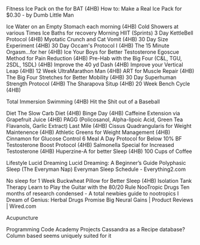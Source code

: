 Fitness Ice Pack on the for BAT (4HB)  How to: Make a Real Ice Pack for $0.30 - by Dumb Little Man 

 Ice Water on an Empty Stomach each morning (4HB) Cold Showers at various Times Ice Baths for recovery Morning HIIT (Sprints) 3 Day KettleBell Protocol (4HB) Myotatic Crunch and Cat Vomit (4HB) 30 Day Size Experiment (4HB) 30 Day Occam's Protocol I (4HB) The 15 Minute Orgasm...for her (4HB) Ice Your Boys for Better Testosterone Egoscue Method for Pain Reduction (4HB) Pre-Hab with the Big Four (C&L, TGU, 2SDL, 1SDL) (4HB) Improve the 40 yd Dash (4HB) Improve your Vertical Leap (4HB) 12 Week UltraMarathon Man (4HB) ART for Muscle Repair (4HB) The Big Four Stretches for Better Mobility (4HB) 30 Day Superhuman Strength Protocol (4HB) The Sharapova Situp (4HB) 20 Week Bench Cycle (4HB)

 Total Immersion Swimming (4HB) Hit the Shit out of a Baseball 

 Diet The Slow Carb Diet (4HB) Binge Day (4HB) Caffeine Extension via Grapefruit Juice (4HB) PAGG (Policosanol, Alpha-lipoic Acid, Green Tea Flavanols, Garlic Extract) Last Mile (4HB) Cissus Quadrangularis for Weight Maintenence (4HB) Athletic Greens for Weight Management (4HB) Cinnamon for Glucose Control 6 Meal A Day Protocol for Below 10% BF Testosterone Boost Protocol (4HB) Salmonella Special for Increased Testosterone (4HB) Huperzine-A for better Sleep (4HB) 100 Cups of Coffee 

 Lifestyle Lucid Dreaming Lucid Dreaming: A Beginner’s Guide Polyphasic Sleep (The Everyman Nap)  Everyman Sleep Schedule - Everything2.com 

 No sleep for 1 Week Buckwheat Pillow for Better Sleep (4HB) Isolation Tank Therapy Learn to Play the Guitar with the 80/20 Rule NooTropic Drugs  Ten months of research condensed - A total newbies guide to nootropics  I Dream of Genius: Herbal Drugs Promise Big Neural Gains | Product Reviews | Wired.com 

 Acupuncture 

 Programming Code Academy Projects Cassandra as a Recipe database? Column based seems uniquely suited for it 

 